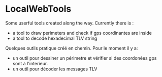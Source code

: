 # LocalWebTools
Some userful tools created along the way.
Currently there is : 
- a tool to draw perimeters and check if gps coordinantes are inside
- a tool to decode hexadecimal TLV string

Quelques outils pratique créé en chemin.
Pour le moment il y a:
- un outil pour dessiner un périmetre et vérifier si des coordonées gps sont à l'interieur.
- un outil pour décoder les messages TLV
